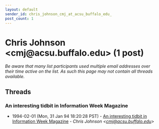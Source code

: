 ```yaml
---
layout: default
sender_id: chris_johnson_cmj_at_acsu_buffalo_edu_
post_count: 1
---
```


# Chris Johnson <cmj<span>@</span>acsu.buffalo.edu> (1 post)

_Be aware that many list participants used multiple email addresses over their time active on the list. As such this page may not contain all threads available._

## Threads

### An interesting tidbit in Information Week Magazine
+ 1994-02-01 (Mon, 31 Jan 94 18:20:28 PST) - [An interesting tidbit in Information Week Magazine](/archive/1994/02/755f7e0f49fa8f614dd43f5ba1a4bef13c3c556e37b1bcce1c00bb5cdd4fba82) - _Chris Johnson \<cmj@acsu.buffalo.edu\>_

